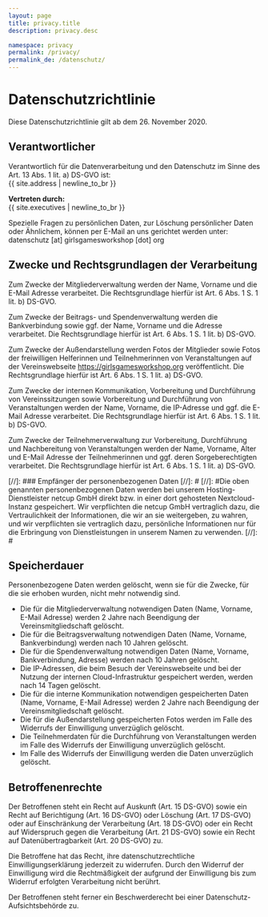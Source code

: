 ```yaml
---
layout: page
title: privacy.title
description: privacy.desc

namespace: privacy
permalink: /privacy/
permalink_de: /datenschutz/
---
```


# Datenschutzrichtlinie

Diese Datenschutzrichtlinie gilt ab dem 26. November 2020.

## Verantwortlicher

Verantwortlich für die Datenverarbeitung und den Datenschutz im Sinne des Art. 13 Abs. 1 lit. a) DS-GVO ist:\
{{ site.address | newline_to_br }}

**Vertreten durch:**  
{{ site.executives | newline_to_br }}

Spezielle Fragen zu persönlichen Daten, zur Löschung persönlicher Daten oder Ähnlichem, können per E-Mail an uns gerichtet werden unter:\
datenschutz [at] girlsgamesworkshop [dot] org

## Zwecke und Rechtsgrundlagen der Verarbeitung

Zum Zwecke der Mitgliederverwaltung werden der Name, Vorname und die E-Mail Adresse verarbeitet. Die Rechtsgrundlage hierfür ist Art. 6 Abs. 1 S. 1 lit. b) DS-GVO.

Zum Zwecke der Beitrags- und Spendenverwaltung werden die Bankverbindung sowie ggf. der Name, Vorname und die Adresse verarbeitet. Die Rechtsgrundlage hierfür ist Art. 6 Abs. 1 S. 1 lit. b) DS-GVO.

Zum Zwecke der Außendarstellung werden Fotos der Mitglieder sowie Fotos der freiwilligen Helferinnen und Teilnehmerinnen von Veranstaltungen auf der Vereinswebseite https://girlsgamesworkshop.org veröffentlicht. Die Rechtsgrundlage hierfür ist Art. 6 Abs. 1 S. 1 lit. a) DS-GVO.

Zum Zwecke der internen Kommunikation, Vorbereitung und Durchführung von Vereinssitzungen sowie Vorbereitung und Durchführung von Veranstaltungen werden der Name, Vorname, die IP-Adresse und ggf. die E-Mail Adresse verarbeitet. Die Rechtsgrundlage hierfür ist Art. 6 Abs. 1 S. 1 lit. b) DS-GVO.

Zum Zwecke der Teilnehmerverwaltung zur Vorbereitung, Durchführung und Nachbereitung von Veranstaltungen werden der Name, Vorname, Alter und E-Mail Adresse der Teilnehmerinnen und ggf. deren Sorgeberechtigten verarbeitet. Die Rechtsgrundlage hierfür ist Art. 6 Abs. 1 S. 1 lit. a) DS-GVO.

[//]: ### Empfänger der personenbezogenen Daten
[//]: #
[//]: #Die oben genannten personenbezogenen Daten werden bei unserem Hosting-Dienstleister netcup GmbH direkt bzw. in einer dort gehosteten Nextcloud-Instanz gespeichert. Wir verpflichten die netcup GmbH vertraglich dazu, die Vertraulichkeit der Informationen, die wir an sie weitergeben, zu wahren, und wir verpflichten sie vertraglich dazu, persönliche Informationen nur für die Erbringung von Dienstleistungen in unserem Namen zu verwenden.
[//]: #
## Speicherdauer

Personenbezogene Daten werden gelöscht, wenn sie für die Zwecke, für die sie erhoben wurden, nicht mehr notwendig sind.

* Die für die Mitgliederverwaltung notwendigen Daten (Name, Vorname, E-Mail Adresse) werden 2 Jahre nach Beendigung der Vereinsmitgliedschaft gelöscht.
* Die für die Beitragsverwaltung notwendigen Daten (Name, Vorname, Bankverbindung) werden nach 10 Jahren gelöscht.
* Die für die Spendenverwaltung notwendigen Daten (Name, Vorname, Bankverbindung, Adresse) werden nach 10 Jahren gelöscht.
* Die IP-Adressen, die beim Besuch der Vereinswebseite und bei der Nutzung der internen Cloud-Infrastruktur gespeichert werden, werden nach 14 Tagen gelöscht.
* Die für die interne Kommunikation notwendigen gespeicherten Daten (Name, Vorname, E-Mail Adresse) werden 2 Jahre nach Beendigung der Vereinsmitgliedschaft gelöscht.
* Die für die Außendarstellung gespeicherten Fotos werden im Falle des Widerrufs der Einwilligung unverzüglich gelöscht.
* Die Teilnehmerdaten für die Durchführung von Veranstaltungen werden im Falle des Widerrufs der Einwilligung unverzüglich gelöscht.
* Im Falle des Widerrufs der Einwilligung werden die Daten unverzüglich gelöscht.

## Betroffenenrechte

Der Betroffenen steht ein Recht auf Auskunft (Art. 15 DS-GVO) sowie ein Recht auf Berichtigung (Art. 16 DS-GVO) oder Löschung (Art. 17 DS-GVO) oder auf Einschränkung der Verarbeitung (Art. 18 DS-GVO) oder ein Recht auf Widerspruch gegen die Verarbeitung (Art. 21 DS-GVO) sowie ein Recht auf Datenübertragbarkeit (Art. 20 DS-GVO) zu.

Die Betroffene hat das Recht, ihre datenschutzrechtliche Einwilligungserklärung jederzeit zu widerrufen. Durch den Widerruf der Einwilligung wird die Rechtmäßigkeit der aufgrund der Einwilligung bis zum Widerruf erfolgten Verarbeitung nicht berührt.

Der Betroffenen steht ferner ein Beschwerderecht bei einer Datenschutz-Aufsichtsbehörde zu.